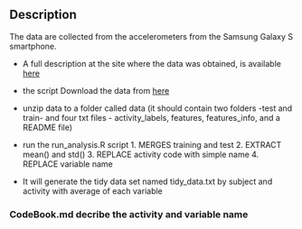 ## Description
The data are collected from the accelerometers from the Samsung Galaxy S smartphone.

* A full description at the site where the data was obtained, is available [here](http://archive.ics.uci.edu/ml/datasets/Human+Activity+Recognition+Using+Smartphones)

* the script Download the data from [here](https://d396qusza40orc.cloudfront.net/getdata%2Fprojectfiles%2FUCI%20HAR%20Dataset.zip)

* unzip data to a folder called data (it should contain two folders -test and train- and four txt files - activity_labels, features, features_info, and a README file)

* run the run_analysis.R script
        1. MERGES training and test
        2. EXTRACT mean() and std()
        3. REPLACE activity code with  simple name
        4. REPLACE variable name
* It will generate the tidy data set named tidy_data.txt by subject and activity with average of each variable

### CodeBook.md decribe the activity and variable name